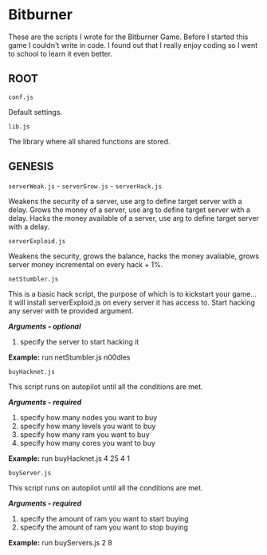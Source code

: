 # Bitburner

These are the scripts I wrote for the Bitburner Game. Before I started this game I couldn't write in code. I found out that I really enjoy coding so I went to school to learn it even better.


## ROOT

`conf.js`

Default settings.

`lib.js`

The library where all shared functions are stored.


## GENESIS


`serverWeak.js` - `serverGrow.js` - `serverHack.js` 

Weakens the security of a server, use arg to define target server with a delay.
Grows the money of a server, use arg to define target server with a delay.
Hacks the money available of a server, use arg to define target server with a delay.

`serverExploid.js` 

Weakens the security, grows the balance, hacks the money avaliable, grows server money incremental on every hack + 1%.

`netStumbler.js`

This is a basic hack script, the purpose of which is to kickstart your game... 
it will install serverExploid.js on every server it has access to. 
Start hacking any server with te provided argument.

***Arguments - optional***
1. specify the server to start hacking it

**Example:** run netStumbler.js n00dles

`buyHacknet.js` 

This script runs on autopilot until all the conditions are met.

***Arguments - required***
1. specify how many nodes you want to buy
2. specify how many levels you want to buy
3. specify how many ram you want to buy
4. specify how many cores you want to buy

**Example:** run buyHacknet.js 4 25 4 1

`buyServer.js` 

This script runs on autopilot until all the conditions are met.

***Arguments - required***
1. specify the amount of ram you want to start buying
2. specify the amount of ram you want to stop buying

**Example:** run buyServers.js 2 8